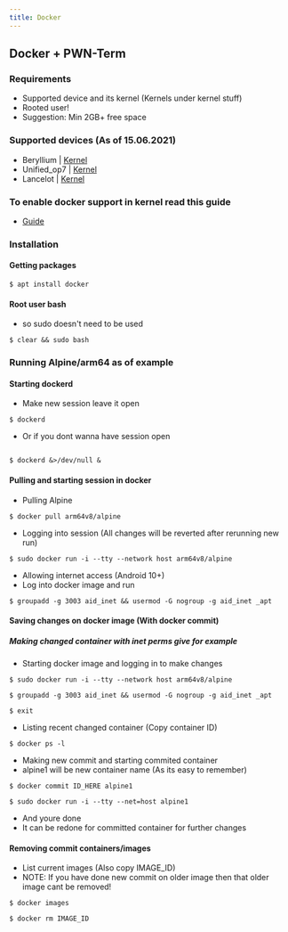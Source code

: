 ```yaml
---
title: Docker
---
```


## Docker + PWN-Term
### Requirements
* Supported device and its kernel (Kernels under kernel stuff)
* Rooted user!
* Suggestion: Min 2GB+ free space

### Supported devices (As of 15.06.2021)
* Beryllium | [Kernel](https://t.me/pwn_term/6487)
* Unified_op7 | [Kernel](https://github.com/neternels/android_kernel_oneplus_sm8150/releases/tag/NetErnels-6.0)
* Lancelot | [Kernel](https://github.com/neternels/NetHunter-Lancelot/releases/tag/v3.0)

### To enable docker support in kernel read this guide

* [Guide](https://cybernity.group/t/how-to-add-docker-support-on-android/587)

### Installation
#### Getting packages

```
$ apt install docker
```

#### Root user bash
* so sudo doesn't need to be used

```
$ clear && sudo bash
```

### Running Alpine/arm64 as of example
#### Starting dockerd
* Make new session leave it open

```
$ dockerd
```

* Or if you dont wanna have session open

```

$ dockerd &>/dev/null &
```

#### Pulling and starting session in docker
* Pulling Alpine

```
$ docker pull arm64v8/alpine
```

* Logging into session (All changes will be reverted after rerunning new run)

```
$ sudo docker run -i --tty --network host arm64v8/alpine
```
* Allowing internet access (Android 10+)
* Log into docker image and run

```
$ groupadd -g 3003 aid_inet && usermod -G nogroup -g aid_inet _apt
```

#### Saving changes on docker image (With docker commit)
##### Making changed container with inet perms give for example
* Starting docker image and logging in to make changes

```
$ sudo docker run -i --tty --network host arm64v8/alpine

$ groupadd -g 3003 aid_inet && usermod -G nogroup -g aid_inet _apt

$ exit
```

* Listing recent changed container (Copy container ID)

```
$ docker ps -l
```

* Making new commit and starting commited container
* alpine1 will be new container name (As its easy to remember)

```
$ docker commit ID_HERE alpine1

$ sudo docker run -i --tty --net=host alpine1

```
* And youre done
* It can be redone for committed container for further changes

#### Removing commit containers/images
* List current images (Also copy IMAGE_ID)
* NOTE: If you have done new commit on older image then that older image cant be removed!

```
$ docker images

$ docker rm IMAGE_ID
```
